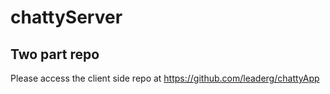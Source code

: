 # chattyServer

## Two part repo

Please access the client side repo at https://github.com/leaderg/chattyApp